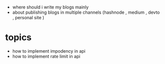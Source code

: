 
- where should i write my blogs mainly 
- about publishing blogs in multiple channels (hashnode , medium , devto , personal site )


# topics
- how to implement impodency in api
- how to implement rate limit in api 